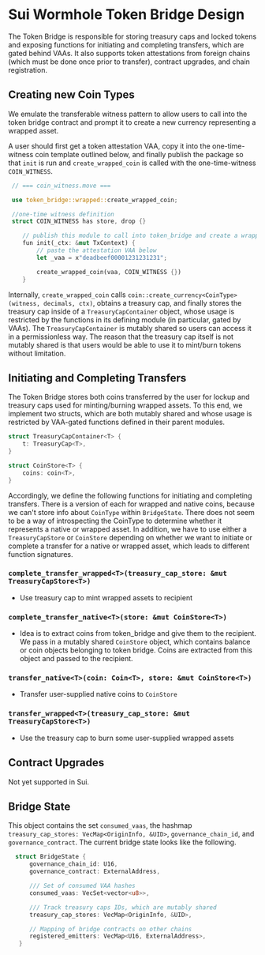 # Sui Wormhole Token Bridge Design

The Token Bridge is responsible for storing treasury caps and locked tokens and exposing functions for initiating and completing transfers, which are gated behind VAAs. It also supports token attestations from foreign chains (which must be done once prior to transfer), contract upgrades, and chain registration.

## Creating new Coin Types
We emulate the transferable witness pattern to allow users to call into the token bridge contract and prompt it to create a new currency representing a wrapped asset.

A user should first get a token attestation VAA, copy it into the one-time-witness coin template outlined below, and finally publish the package so that
`init` is run and `create_wrapped_coin` is called with the one-time-witness `COIN_WITNESS`.

```rust
 // === coin_witness.move ===

 use token_bridge::wrapped::create_wrapped_coin;

 //one-time witness definition
 struct COIN_WITNESS has store, drop {}

    // publish this module to call into token_bridge and create a wrapped coin
    fun init(_ctx: &mut TxContext) {
        // paste the attestation VAA below
        let _vaa = x"deadbeef00001231231231";

        create_wrapped_coin(vaa, COIN_WITNESS {})
    }
```

Internally, `create_wrapped_coin` calls `coin::create_currency<CoinType>(witness, decimals, ctx)`, obtains a treasury cap, and finally stores
the treasury cap inside of a `TreasuryCapContainer` object, whose usage is restricted by the functions in its defining module (in particular, gated by VAAs). The `TreasuryCapContainer` is mutably shared so users can access it in a permissionless way. The reason that the treasury cap itself
is not mutably shared is that users would be able to use it to mint/burn tokens without limitation.


## Initiating and Completing Transfers

The Token Bridge stores both coins transferred by the user for lockup and treasury caps used for minting/burning wrapped assets. To this end, we implement two structs, which are both mutably shared and whose usage is restricted by VAA-gated functions defined in their parent modules.

```rust
struct TreasuryCapContainer<T> {
	t: TreasuryCap<T>,
}
```

```rust
struct CoinStore<T> {
	coins: coin<T>,
}
```

Accordingly, we define the following functions for initiating and completing transfers. There is a version of each for wrapped and native coins, because we can't store info about `CoinType` within `BridgeState`. There does not seem to be a way of introspecting the CoinType to determine whether it represents a native or wrapped asset. In addition, we have to use either a `TreasuryCapStore` or `CoinStore` depending on whether we want to initiate or complete a transfer for a native or wrapped asset, which leads to different function signatures.

### `complete_transfer_wrapped<T>(treasury_cap_store: &mut TreasuryCapStore<T>)`
- Use treasury cap to mint wrapped assets to recipient

### `complete_transfer_native<T>(store: &mut CoinStore<T>)`
- Idea is to extract coins from token_bridge and give them to the recipient. We pass in a mutably shared `CoinStore` object, which contains balance or coin objects belonging to token bridge. Coins are extracted from this object and passed to the recipient.

### `transfer_native<T>(coin: Coin<T>, store: &mut CoinStore<T>)`
- Transfer user-supplied native coins to `CoinStore`
### `transfer_wrapped<T>(treasury_cap_store: &mut TreasuryCapStore<T>)`
- Use the treasury cap to burn some user-supplied wrapped assets

## Contract Upgrades
Not yet supported in Sui.

## Bridge State
This object contains the set `consumed_vaas`, the hashmap `treasury_cap_stores: VecMap<OriginInfo, &UID>`, `governance_chain_id`, and `governance_contract`. The current bridge state looks like the following.

```rust
  struct BridgeState {
      governance_chain_id: U16,
      governance_contract: ExternalAddress,

      /// Set of consumed VAA hashes
      consumed_vaas: VecSet<vector<u8>>,

      /// Track treasury caps IDs, which are mutably shared
      treasury_cap_stores: VecMap<OriginInfo, &UID>,

      // Mapping of bridge contracts on other chains
      registered_emitters: VecMap<U16, ExternalAddress>,
   }
```
